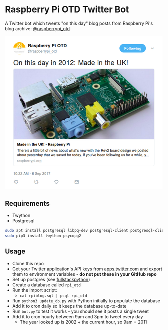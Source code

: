 # Raspberry Pi OTD Twitter Bot

A Twitter bot which tweets "on this day" blog posts from Raspberry Pi's blog archive: [@raspberrypi_otd](https://twitter.com/raspberrypi_otd)

![](made-in-the-uk.png)

## Requirements

- Twython
- Postgresql

```bash
sudo apt install postgresql libpq-dev postgresql-client postgresql-client-common
sudo pip3 install twython psycopg2
```

## Usage

- Clone this repo
- Get your Twitter application's API keys from [apps.twitter.com](http://apps.twitter.com/) and export them to environment variables - **do not put these in your GitHub repo**
- Set up postgres (see [fullstackpython](https://www.fullstackpython.com/blog/postgresql-python-3-psycopg2-ubuntu-1604.html))
- Create a database called `rpi_otd`
- Run the import script:
    - `cat rpiblog.sql | psql rpi_otd`
- Run `python3 update_db.py` with Python initially to populate the database
- Add it to cron daily so it keeps the database up-to-date
- Run `bot.py` to test it works - you should see it posts a single tweet
- Add it to cron hourly between 9am and 3pm to tweet every day
    - The year looked up is 2002 + the current hour, so 9am = 2011
